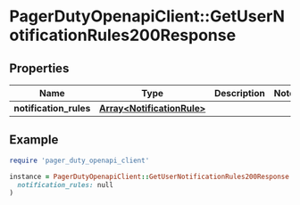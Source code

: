 # PagerDutyOpenapiClient::GetUserNotificationRules200Response

## Properties

| Name | Type | Description | Notes |
| ---- | ---- | ----------- | ----- |
| **notification_rules** | [**Array&lt;NotificationRule&gt;**](NotificationRule.md) |  |  |

## Example

```ruby
require 'pager_duty_openapi_client'

instance = PagerDutyOpenapiClient::GetUserNotificationRules200Response.new(
  notification_rules: null
)
```

